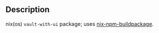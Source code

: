 ## Description

nix(os) `vault-with-ui` package; uses
[nix-npm-buildpackage](https://github.com/serokell/nix-npm-buildpackage).
